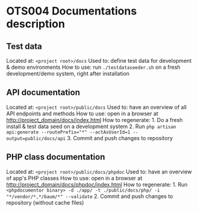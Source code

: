 # OTS004 Documentations description

## Test data
Located at: `<project root>/docs`
Used to: define test data for development & demo environments
How to use: run `./testdataseeder.sh` on a fresh development/demo system, right after installation

## API documentation
Located at: `<project root>/public/docs`
Used to: have an overview of all API endpoints and methods
How to use: open in a browser at <http://project_domain/docs/index.html>
How to regenerate:
    1. Do a fresh install & test data seed on a development system
    2. Run `php artisan api:generate --routePrefix="*" --actAsUserId=1 --output=public/docs/api`
    3. Commit and push changes to repository

## PHP class documentation
Located at: `<project root>/public/docs/phpdoc`
Used to: have an overview of app's PHP classes
How to use: open in a browser at <http://project_domain/docs/phpdoc/index.html>
How to regenerate:
    1. Run `<phpdocumentor binary> -d ./app/ -t ./public/docs/php/ -i "*/vendor/*,*/baum/*" --validate`
    2. Commit and push changes to repository (without cache files)
